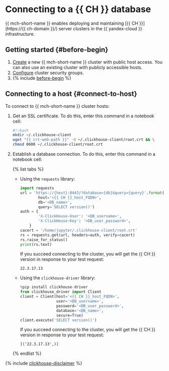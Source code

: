 # Connecting to a {{ CH }} database

{{ mch-short-name }} enables deploying and maintaining [{{ CH }}](https://{{ ch-domain }}/) server clusters in the {{ yandex-cloud }} infrastructure.

## Getting started {#before-begin}

1. [Create](../../../managed-clickhouse/operations/cluster-create.md) a new {{ mch-short-name }} cluster with public host access. You can also use an existing cluster with publicly accessible hosts.
1. [Configure](../../../managed-clickhouse/operations/connect/index.md#configuring-security-groups) cluster security groups.
1. {% include [before-begin](../../../_includes/datasphere/ui-before-begin.md) %}

## Connecting to a host {#connect-to-host}

To connect to {{ mch-short-name }} cluster hosts:

1. Get an SSL certificate. To do this, enter this command in a notebook cell:

    ```bash
    #!:bash
    mkdir ~/.clickhouse-client
    wget "{{ crt-web-path }}" -O ~/.clickhouse-client/root.crt && \
    chmod 0600 ~/.clickhouse-client/root.crt
    ```

1. Establish a database connection. To do this, enter this command in a notebook cell:

    {% list tabs %}

    - Using the `requests` library:

      ```python
      import requests
      url = 'https://{host}:8443/?database={db}&query={query}'.format(
              host='<{{ CH }}_host_FQDN>',
              db='<DB_name>',
              query='SELECT version()')
      auth = {
              'X-ClickHouse-User': '<DB_username>',
              'X-ClickHouse-Key': '<DB_user_password>',
          }
      cacert = '/home/jupyter/.clickhouse-client/root.crt'
      rs = requests.get(url, headers=auth, verify=cacert)
      rs.raise_for_status()
      print(rs.text)
      ```

      If you succeed connecting to the cluster, you will get the {{ CH }} version in response to your test request:

      ```text
      22.3.17.13
      ```

    - Using the `clickhouse-driver` library:

      ```python
      %pip install clickhouse-driver
      from clickhouse_driver import Client
      client = Client(host='<{{ CH }}_host_FQDN>',
                      user='<DB_username>',
                      password='<DB_user_password>',
                      database='<DB_name>',
                      secure=True)
      client.execute('SELECT version()')
      ```

      If you succeed connecting to the cluster, you will get the {{ CH }} version in response to your test request:

      ```text
      [('22.3.17.13',)]
      ```

    {% endlist %}

{% include [clickhouse-disclaimer](../../../_includes/clickhouse-disclaimer.md) %}
